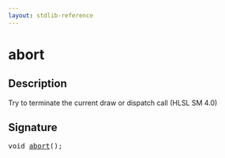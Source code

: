 ```yaml
---
layout: stdlib-reference
---
```


# abort

## Description

Try to terminate the current draw or dispatch call (HLSL SM 4.0)

## Signature 

<pre>
<span class="code_keyword">void</span> <a href="/stdlib-reference/global-decls/abort">abort</a>();

</pre>

